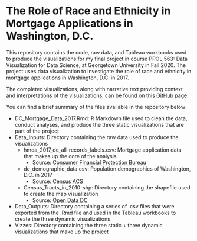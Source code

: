# The Role of Race and Ethnicity in Mortgage Applications in Washington, D.C.

This repository contains the code, raw data, and Tableau workbooks used to produce the visualizations for my final project in course PPOL 563: Data Visualization for Data Science, at Georgetown University in Fall 2020. The project uses data visualization to investigate the role of race and ethnicity in mortgage applications in Washington, D.C. in 2017.

The completed visualizations, along with narrative text providing context and interpretations of the visualizations, can be found on this [GitHub page](https://andygreen-1.github.io/HMDA_Data_Race_Ethnicity/).

You can find a brief summary of the files available in the repository below:

* DC_Mortgage_Data_2017.Rmd: R Markdown file used to clean the data, conduct analyses, and produce the three static visualizations that are part of the project
* Data_Inputs: Directory containing the raw data used to produce the visualizations
    * hmda_2017_dc_all-records_labels.csv: Mortgage application data that makes up the core of the analysis
        * Source: [Consumer Financial Protection Bureau](https://www.consumerfinance.gov/data-research/hmda/historic-data/)
    * dc_demographic_data.csv: Population demographics of Washington, D.C. in 2017
        * Source: [Census ACS](https://data.census.gov/cedsci/table?g=0400000US11&tid=ACSDT1Y2017.B03002&hidePreview=false)
    * Census_Tracts_in_2010-shp: Directory containing the shapefile used to create the map visualization
        * Source: [Open Data DC](https://opendata.dc.gov/datasets/6969dd63c5cb4d6aa32f15effb8311f3_8)
* Data_Outputs: Directory containing a series of .csv files that were exported from the .Rmd file and used in the Tableau workbooks to create the three dynamic visualizations
* Vizzes: Directory containing the three static + three dynamic visualizations that make up the project